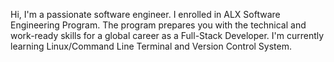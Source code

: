 Hi, I'm a passionate software engineer.
I enrolled in ALX Software Engineering Program.
The program prepares you with the technical and work-ready skills for a global career as a Full-Stack Developer.
I'm currently learning Linux/Command Line Terminal and Version Control System.
